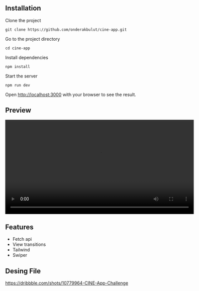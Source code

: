 ## Installation
Clone the project
```
git clone https://github.com/onderakbulut/cine-app.git
```
Go to the project directory
```
cd cine-app
```
Install dependencies
```
npm install
```
Start the server
```
npm run dev
```

Open [http://localhost:3000](http://localhost:3000) with your browser to see the result.

## Preview
<video width="600" controls>
  <source src="https://github.com/onderakbulut/cine-app/raw/main/preview.mp4" type="video/mp4">
</video>

## Features
- Fetch api
- View transitions
- Tailwind
- Swiper

## Desing File
https://dribbble.com/shots/10779964-CINE-App-Challenge
